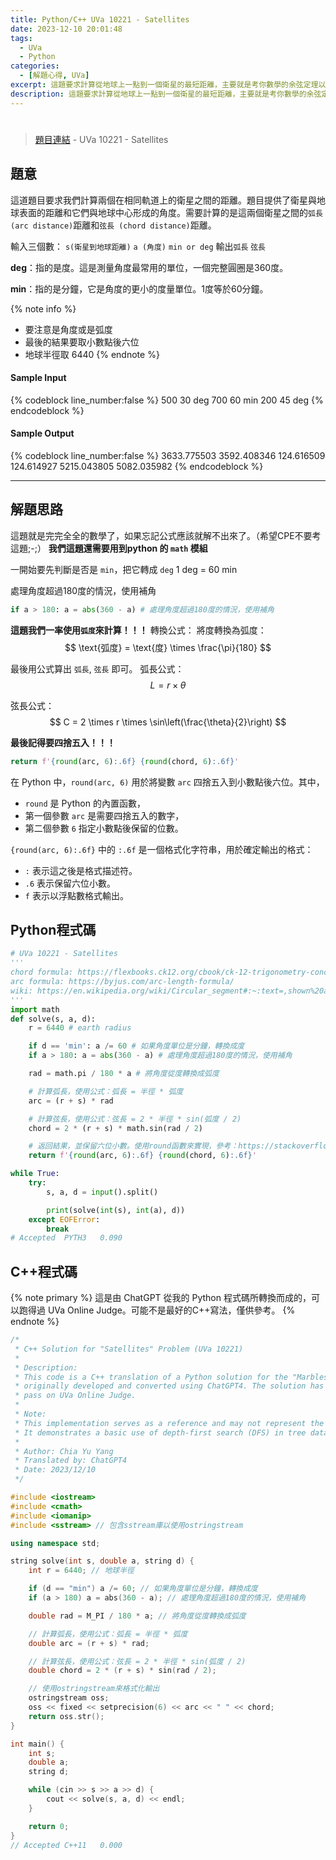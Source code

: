```yaml
---
title: Python/C++ UVa 10221 - Satellites
date: 2023-12-10 20:01:48
tags:
  - UVa
  - Python
categories:
  - [解題心得, UVa]
excerpt: 這題要求計算從地球上一點到一個衛星的最短距離，主要就是考你數學的余弦定理以及角度、弧度而已。 - Python/C++ UVa 10221 - Satellites 解題心得
description: 這題要求計算從地球上一點到一個衛星的最短距離，主要就是考你數學的余弦定理以及角度、弧度而已。 - Python/C++ UVa 10221 - Satellites 解題心得
---
```

# 

>[題目連結](https://onlinejudge.org/index.php?option=com_onlinejudge&Itemid=8&category=24&page=show_problem&problem=1162) - UVa 10221 - Satellites 


## 題意
這道題目要求我們計算兩個在相同軌道上的衛星之間的距離。題目提供了衛星與地球表面的距離和它們與地球中心形成的角度。需要計算的是這兩個衛星之間的`弧長 (arc distance)`距離和`弦長 (chord distance)`距離。

輸入三個數： `s(衛星到地球距離)` `a (角度)` `min or deg`
輸出`弧長` `弦長`

**deg**：指的是度。這是測量角度最常用的單位，一個完整圓圈是360度。

**min**：指的是分鐘，它是角度的更小的度量單位。1度等於60分鐘。

{% note info %}
* 要注意是角度或是弧度
* 最後的結果要取小數點後六位
* 地球半徑取 6440
{% endnote %}

#### Sample Input 
{% codeblock line_number:false %}
500 30 deg
700 60 min
200 45 deg
{% endcodeblock %}

#### Sample Output 
{% codeblock line_number:false %}
3633.775503 3592.408346
124.616509 124.614927
5215.043805 5082.035982
{% endcodeblock %}

---

## 解題思路
這題就是完完全全的數學了，如果忘記公式應該就解不出來了。（希望CPE不要考這題;-;）
**我們這題還需要用到python 的 `math` 模組**

一開始要先判斷是否是 `min`，把它轉成 `deg`
1 deg = 60 min

處理角度超過180度的情況，使用補角
```python
if a > 180: a = abs(360 - a) # 處理角度超過180度的情況，使用補角
```

**這題我們一率使用`弧度`來計算！！！**
轉換公式：
將度轉換為弧度：
$$ \text{弧度} = \text{度} \times \frac{\pi}{180} $$

最後用公式算出 `弧長`, `弦長` 即可。
弧長公式：
$$ L = r \times \theta $$

弦長公式：
$$ C = 2 \times r \times \sin\left(\frac{\theta}{2}\right) $$

**最後記得要四捨五入！！！**
```python
return f'{round(arc, 6):.6f} {round(chord, 6):.6f}'
```
在 Python 中，`round(arc, 6)` 用於將變數 `arc` 四捨五入到小數點後六位。其中，
- `round` 是 Python 的內置函數，
- 第一個參數 `arc` 是需要四捨五入的數字，
- 第二個參數 `6` 指定小數點後保留的位數。

`{round(arc, 6):.6f}` 中的 `:.6f` 是一個格式化字符串，用於確定輸出的格式：
- `:` 表示這之後是格式描述符。
- `.6` 表示保留六位小數。
- `f` 表示以浮點數格式輸出。

## Python程式碼
```python
# UVa 10221 - Satellites
'''
chord formula: https://flexbooks.ck12.org/cbook/ck-12-trigonometry-concepts/section/2.7/primary/lesson/length-of-a-chord-trig/
arc formula: https://byjus.com/arc-length-formula/
wiki: https://en.wikipedia.org/wiki/Circular_segment#:~:text=,shown%20above%20the%20green%20area
'''
import math
def solve(s, a, d):
    r = 6440 # earth radius

    if d == 'min': a /= 60 # 如果角度單位是分鐘，轉換成度
    if a > 180: a = abs(360 - a) # 處理角度超過180度的情況，使用補角

    rad = math.pi / 180 * a # 將角度從度轉換成弧度

    # 計算弧長，使用公式：弧長 = 半徑 * 弧度
    arc = (r + s) * rad

    # 計算弦長，使用公式：弦長 = 2 * 半徑 * sin(弧度 / 2)
    chord = 2 * (r + s) * math.sin(rad / 2)

    # 返回結果，並保留六位小數。使用round函數來實現，參考：https://stackoverflow.com/questions/19986662/rounding-a-number-in-python-but-keeping-ending-zeros
    return f'{round(arc, 6):.6f} {round(chord, 6):.6f}'

while True:
    try:
        s, a, d = input().split()

        print(solve(int(s), int(a), d))
    except EOFError:
        break
# Accepted	PYTH3	0.090
```

## C++程式碼

{% note primary %}
這是由 ChatGPT 從我的 Python 程式碼所轉換而成的，可以跑得過 UVa Online Judge。可能不是最好的C++寫法，僅供參考。
{% endnote %}
```cpp
/*
 * C++ Solution for "Satellites" Problem (UVa 10221)
 * 
 * Description:
 * This code is a C++ translation of a Python solution for the "Marbles on a Tree" problem,
 * originally developed and converted using ChatGPT4. The solution has been verified to
 * pass on UVa Online Judge.
 *
 * Note:
 * This implementation serves as a reference and may not represent the most optimized approach.
 * It demonstrates a basic use of depth-first search (DFS) in tree data structures.
 *
 * Author: Chia Yu Yang
 * Translated by: ChatGPT4
 * Date: 2023/12/10
 */

#include <iostream>
#include <cmath>
#include <iomanip>
#include <sstream> // 包含sstream庫以使用ostringstream

using namespace std;

string solve(int s, double a, string d) {
    int r = 6440; // 地球半徑

    if (d == "min") a /= 60; // 如果角度單位是分鐘，轉換成度
    if (a > 180) a = abs(360 - a); // 處理角度超過180度的情況，使用補角

    double rad = M_PI / 180 * a; // 將角度從度轉換成弧度

    // 計算弧長，使用公式：弧長 = 半徑 * 弧度
    double arc = (r + s) * rad;

    // 計算弦長，使用公式：弦長 = 2 * 半徑 * sin(弧度 / 2)
    double chord = 2 * (r + s) * sin(rad / 2);

    // 使用ostringstream來格式化輸出
    ostringstream oss;
    oss << fixed << setprecision(6) << arc << " " << chord;
    return oss.str();
}

int main() {
    int s;
    double a;
    string d;

    while (cin >> s >> a >> d) {
        cout << solve(s, a, d) << endl;
    }

    return 0;
}
// Accepted	C++11	0.000
```